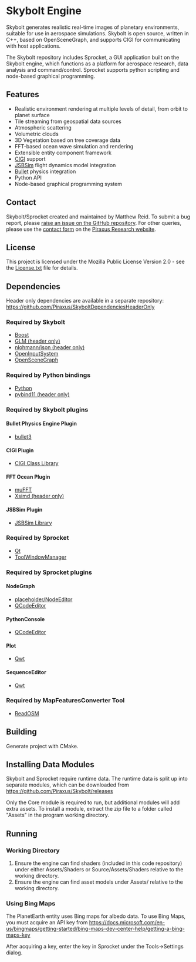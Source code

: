 # Skybolt Engine
Skybolt generates realistic real-time images of planetary environments, suitable for use in aerospace simulations. Skybolt is open source, written in C++, based on OpenSceneGraph, and supports CIGI for communicating with host applications.

The Skybolt repository includes Sprocket, a GUI application built on the Skybolt engine, which functions as a platform for aerospace research, data analysis and command/control. Sprocket supports python scripting and node-based graphical programming.

## Features
* Realistic environment rendering at multiple levels of detail, from orbit to planet surface
* Tile streaming from geospatial data sources
* Atmospheric scattering
* Volumetric clouds
* 3D Vegetation based on tree coverage data
* FFT-based ocean wave simulation and rendering
* Extensible entity component framework
* [CIGI](https://en.wikipedia.org/wiki/Common_Image_Generator_Interface) support
* [JSBSim](https://github.com/JSBSim-Team/jsbsim) flight dynamics model integration
* [Bullet](https://github.com/bulletphysics/bullet3) physics integration
* Python API
* Node-based graphical programming system

## Contact
Skybolt/Sprocket created and maintained by Matthew Reid.
To submit a bug report, please [raise an issue on the GitHub repository](https://github.com/Piraxus/Skybolt/issues).
For other queries, please use the [contact form](https://piraxus.com/contact) on the [Piraxus Research website](https://piraxus.com).

## License
This project is licensed under the Mozilla Public License Version 2.0 - see the [License.txt](License.txt) file for details.

## Dependencies
Header only dependencies are available in a separate repository: https://github.com/Piraxus/SkyboltDependenciesHeaderOnly

### Required by Skybolt
* [Boost](www.boost.com)
* [GLM (header only)](https://github.com/g-truc/glm)
* [nlohmann/json (header only)](https://github.com/nlohmann/json)
* [OpenInputSystem](https://github.com/wgois/OIS)
* [OpenSceneGraph](https://github.com/openscenegraph/OpenSceneGraph)

### Required by Python bindings
* [Python](https://www.python.org)
* [pybind11 (header only)](https://github.com/pybind/pybind11)

### Required by Skybolt plugins

#### Bullet Physics Engine Plugin
* [bullet3](https://github.com/bulletphysics/bullet3)

#### CIGI Plugin
* [CIGI Class Library](http://cigi.sourceforge.net/product_ccl.php)

#### FFT Ocean Plugin
* [muFFT](https://github.com/Themaister/muFFT)
* [Xsimd (header only)](https://github.com/xtensor-stack/xsimd)

#### JSBSim Plugin
* [JSBSim Library](https://github.com/JSBSim-Team/jsbsim)

### Required by Sprocket
* [Qt](https://www.qt.io)
* [ToolWindowManager](https://github.com/Riateche/toolwindowmanager)

### Required by Sprocket plugins
#### NodeGraph
* [placeholder/NodeEditor](https://github.com/paceholder/nodeeditor)
* [QCodeEditor](https://github.com/cbtek/EasyCodeCreator/tree/master/common/contrib/QCodeEditor)

#### PythonConsole
* [QCodeEditor](https://github.com/cbtek/EasyCodeCreator/tree/master/common/contrib/QCodeEditor)

#### Plot
* [Qwt](https://github.com/opencor/qwt)

#### SequenceEditor
* [Qwt](https://github.com/opencor/qwt)

### Required by MapFeaturesConverter Tool
* [ReadOSM](https://www.gaia-gis.it/fossil/readosm/index)

## Building
Generate project with CMake.

## Installing Data Modules
Skybolt and Sprocket require runtime data. The runtime data is split up into separate modules, which can be downloaded from https://github.com/Piraxus/Skybolt/releases

Only the Core module is required to run, but additional modules will add extra assets. To install a module, extract the zip file to a folder called "Assets" in the program working directory.

## Running
### Working Directory
1. Ensure the engine can find shaders (included in this code repository) under either Assets/Shaders or Source/Assets/Shaders relative to the working directory.
2. Ensure the engine can find asset models under Assets/ relative to the working directory.

### Using Bing Maps
The PlanetEarth entity uses Bing maps for albedo data. To use Bing Maps, you must acquire an API key from https://docs.microsoft.com/en-us/bingmaps/getting-started/bing-maps-dev-center-help/getting-a-bing-maps-key

After acquiring a key, enter the key in Sprocket under the Tools->Settings dialog.
